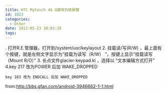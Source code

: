 ```yaml
---
title: HTC Mytouch 4G G键改为锁屏键
id: 1023
categories:
  - Other
date: 2012-05-13 10:03:20
tags:
---
```


. 打开R.E.管理器，打开到/system/usr/keylayout
 2\. 挂载读/写(R/W) ，最上面有个按键，就是左侧文字显示为“挂载为读写（R/W）
 ”，按键上显示“挂载读写（Mount R/O）”
 3\. 长点文件glacier-keypad.kl    ，选择以 “文本编辑方式打开”
 4.key 217  改为POWER    后加 WAKE_DROPPED
```
key 183 改为 ENDCALL 后加 WAKE_DROPPED
```
from:http://bbs.gfan.com/android-3946662-1-1.html